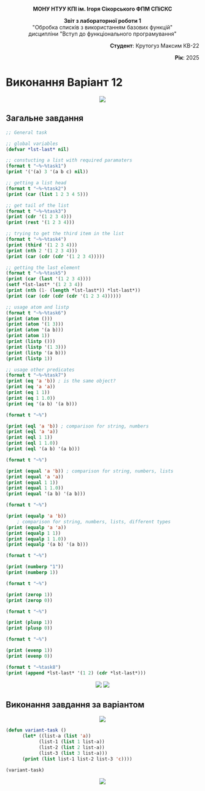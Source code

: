 <p align="center"><b>МОНУ НТУУ КПІ ім. Ігоря Сікорського ФПМ СПіСКС</b></p>
<p align="center">
<b>Звіт з лабораторної роботи 1</b><br/>
"Обробка списків з використанням базових функцій"<br/>
дисципліни "Вступ до функціонального програмування"
</p>
<p align="right"><b>Студент</b>: Крутогуз Максим КВ-22</p>
<p align="right"><b>Рік</b>: 2025</p>

# Виконання Варіант 12
<p align="center">
<img src="img/variants.png">
</p>


## Загальне завдання
```lisp
;; General task

;; global variables
(defvar *lst-last* nil)

;; constucting a list with required paramaters
(format t "~%~%task1")
(print '('(a) 3 '(a b c) nil))

;; getting a list head
(format t "~%~%task2")
(print (car (list 1 2 3 4 5)))

;; get tail of the list
(format t "~%~%task3")
(print (cdr '(1 2 3 4)))
(print (rest '(1 2 3 4)))

;; trying to get the third item in the list
(format t "~%~%task4")
(print (third '(1 2 3 4)))
(print (nth 2 '(1 2 3 4)))
(print (car (cdr (cdr '(1 2 3 4)))))

;; getting the last element
(format t "~%~%task5")
(print (car (last '(1 2 3 4))))
(setf *lst-last* '(1 2 3 4))
(print (nth (1- (length *lst-last*)) *lst-last*))
(print (car (cdr (cdr (cdr '(1 2 3 4))))))

;; usage atom and listp
(format t "~%~%task6")
(print (atom ()))
(print (atom '(1 3)))
(print (atom '(a b)))
(print (atom 1))
(print (listp ()))
(print (listp '(1 3)))
(print (listp '(a b)))
(print (listp 1))

;; usage other predicates
(format t "~%~%task7")
(print (eq 'a 'b)) ; is the same object?
(print (eq 'a 'a))
(print (eq 1 1))
(print (eq 1 1.0))
(print (eq '(a b) '(a b)))

(format t "~%")

(print (eql 'a 'b)) ; comparison for string, numbers
(print (eql 'a 'a))
(print (eql 1 1))
(print (eql 1 1.0))
(print (eql '(a b) '(a b)))

(format t "~%")

(print (equal 'a 'b)) ; comparison for string, numbers, lists
(print (equal 'a 'a))
(print (equal 1 1))
(print (equal 1 1.0))
(print (equal '(a b) '(a b)))

(format t "~%")

(print (equalp 'a 'b)) 
	; comparison for string, numbers, lists, different types
(print (equalp 'a 'a))
(print (equalp 1 1))
(print (equalp 1 1.0))
(print (equalp '(a b) '(a b)))

(format t "~%")

(print (numberp "1"))
(print (numberp 1))

(format t "~%")

(print (zerop 1))
(print (zerop 0))

(format t "~%")

(print (plusp 1))
(print (plusp 0))

(format t "~%")

(print (evenp 1))
(print (evenp 0))

(format t "~%task8")
(print (append *lst-last* '(1 2) (cdr *lst-last*)))
```

<p align="center">
<img src="img/general_task_part1.png">
<img src="img/general_task_part2.png">
</p>

## Виконання завдання за варіантом

<p align="center">
<img src="img/myvariant.png">
</p>

```lisp
(defun variant-task ()
      (let* ((list-a (list 'a))
            (list-1 (list 1 list-a))
            (list-2 (list 2 list-a))
            (list-3 (list 3 list-a)))
      (print (list list-1 list-2 list-3 'c))))

(variant-task)
```

<p align="center">
<img src="img/variant_task.png">
</p>